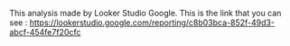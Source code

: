This analysis made by Looker Studio Google. This is the link that you can see : https://lookerstudio.google.com/reporting/c8b03bca-852f-49d3-abcf-454fe7f20cfc
